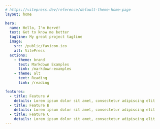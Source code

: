 ```yaml
---
# https://vitepress.dev/reference/default-theme-home-page
layout: home

hero:
  name: Hello, I'm Hervé!
  text: Get to know me better
  tagline: My great project tagline
  image:
    src: /public/favicon.ico
    alt: VitePress
  actions:
    - theme: brand
      text: Markdown Examples
      link: /markdown-examples
    - theme: alt
      text: Reading
      link: /reading

features:
  - title: Feature A
    details: Lorem ipsum dolor sit amet, consectetur adipiscing elit
  - title: Feature B
    details: Lorem ipsum dolor sit amet, consectetur adipiscing elit
  - title: Feature C
    details: Lorem ipsum dolor sit amet, consectetur adipiscing elit
---
```



